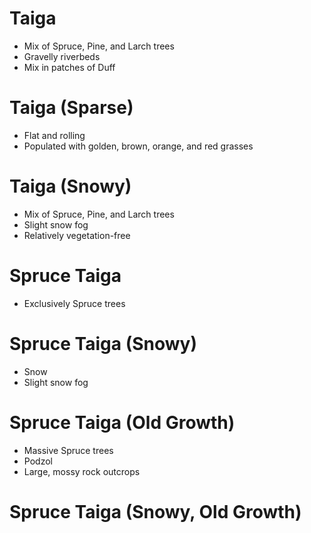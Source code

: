 # Taiga
- Mix of Spruce, Pine, and Larch trees
- Gravelly riverbeds
- Mix in patches of Duff
# Taiga (Sparse)
- Flat and rolling
- Populated with golden, brown, orange, and red grasses
# Taiga (Snowy)
- Mix of Spruce, Pine, and Larch trees
- Slight snow fog
- Relatively vegetation-free
# Spruce Taiga
- Exclusively Spruce trees
# Spruce Taiga (Snowy)
- Snow
- Slight snow fog
# Spruce Taiga (Old Growth)
- Massive Spruce trees
- Podzol
- Large, mossy rock outcrops
# Spruce Taiga (Snowy, Old Growth)